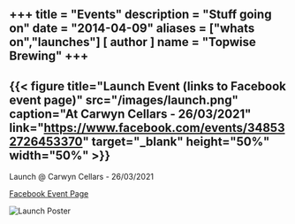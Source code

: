 +++
title = "Events"
description = "Stuff going on"
date = "2014-04-09"
aliases = ["whats on","launches"]
[ author ]
  name = "Topwise Brewing"
+++
---
{{< figure title="Launch Event (links to Facebook event page)" src="/images/launch.png" caption="At Carwyn Cellars - 26/03/2021" link="https://www.facebook.com/events/348532726453370" target="_blank" height="50%" width="50%" >}}
---
Launch @ Carwyn Cellars - 26/03/2021

[Facebook Event Page](https://www.facebook.com/events/348532726453370)

![Launch Poster](/images/launch.webp)
